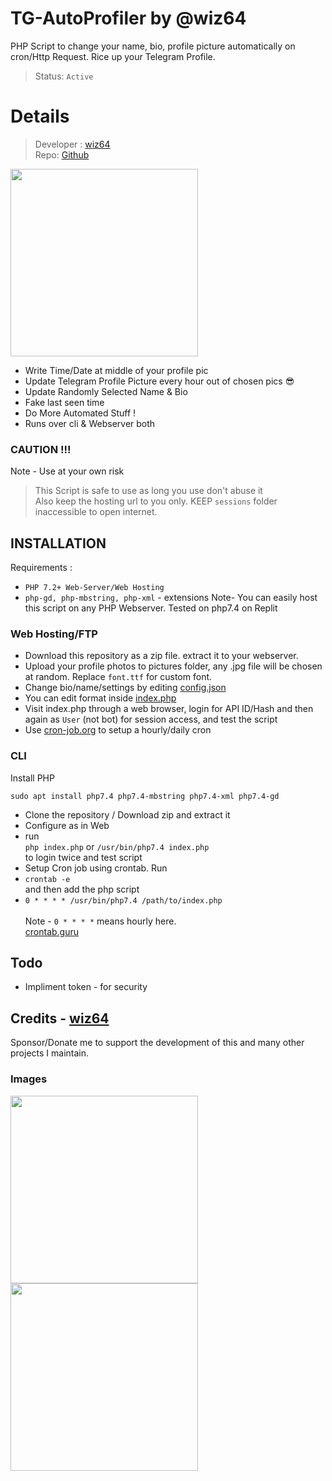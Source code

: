 # TG-AutoProfiler by @wiz64
PHP Script to change your name, bio, profile picture automatically on cron/Http Request. Rice up your Telegram Profile.

> Status: `Active`
# Details
> Developer : [wiz64](https://github.com/wiz64)<br>
> Repo: [Github](https://github.com/wiz64/tg-autoprofiler)
<!-- picture -->
<img src="https://user-images.githubusercontent.com/67432394/199704649-1f1a70a2-8c55-4cb1-8079-e40cfe00523e.png" width="300px">

- Write Time/Date at middle of your profile pic
- Update Telegram Profile Picture every hour out of chosen pics 😎
- Update Randomly Selected Name & Bio
- Fake last seen time
- Do More Automated Stuff !
- Runs over cli & Webserver both

### CAUTION !!!
Note - Use at your own risk
> This Script is safe to use as long you use don't abuse it<br>
Also keep the hosting url to you only. KEEP `sessions` folder inaccessible to open internet.

## INSTALLATION
Requirements :
- `PHP 7.2+ Web-Server/Web Hosting`
- `php-gd, php-mbstring, php-xml` - extensions 
Note- You can easily host this script on any PHP Webserver. Tested on php7.4 on Replit
### Web Hosting/FTP
- Download this repository as a zip file. extract it to your webserver.
- Upload your profile photos to pictures folder, any .jpg file will be chosen at random. Replace `font.ttf` for custom font.
- Change bio/name/settings by editing [config.json](config.json)
- You can edit format inside [index.php](index.php)
- Visit index.php through a web browser, login for API ID/Hash and then again as `User` (not bot) for session access, and test the script
- Use [cron-job.org](https://cron-job.org/en/) to setup a hourly/daily cron

### CLI
Install PHP
```
sudo apt install php7.4 php7.4-mbstring php7.4-xml php7.4-gd
```
 - Clone the repository / Download zip and extract it
 - Configure as in Web
 - run <br>
 `php index.php` or `/usr/bin/php7.4 index.php` <br>
 to login twice and test script
 - Setup Cron job using crontab. Run
 - `crontab -e` <br>
 and then add the php script
 - `0 * * * * /usr/bin/php7.4 /path/to/index.php` <br><br>
 Note -  `0 * * * *` means hourly here.<br>
 [crontab.guru](https://crontab.guru/)

## Todo 
- Impliment token - for security

Credits - [wiz64](https://github.com/wiz64)
---
Sponsor/Donate me to support the development of this and many other projects I maintain.
### Images
<p><img src="https://user-images.githubusercontent.com/67432394/199704588-e8682dee-2450-4e95-bf63-16274f4a6989.png" width="300px">
<img src="https://user-images.githubusercontent.com/67432394/199704749-42987753-0c63-4b64-936d-acf1eb17bce1.png" width="300px"></p>
